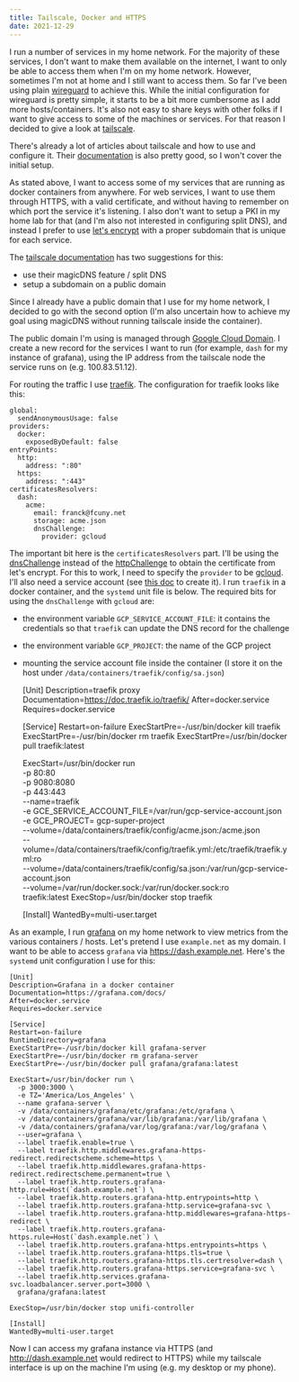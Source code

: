 ```yaml
---
title: Tailscale, Docker and HTTPS
date: 2021-12-29
---
```


I run a number of services in my home network. For the majority of these services, I don't want to make them available on the internet, I want to only be able to access them when I'm on my home network. However, sometimes I'm not at home and I still want to access them. So far I've been using plain [wireguard](https://www.wireguard.com/) to achieve this. While the initial configuration for wireguard is pretty simple, it starts to be a bit more cumbersome as I add more hosts/containers. It's also not easy to share keys with other folks if I want to give access to some of the machines or services. For that reason I decided to give a look at [tailscale](https://tailscale.com/).

There's already a lot of articles about tailscale and how to use and configure it. Their [documentation](https://tailscale.com/kb/) is also pretty good, so I won't cover the initial setup.

As stated above, I want to access some of my services that are running as docker containers from anywhere. For web services, I want to use them through HTTPS, with a valid certificate, and without having to remember on which port the service it's listening. I also don't want to setup a PKI in my home lab for that (and I'm also not interested in configuring split DNS), and instead I prefer to use [let's encrypt](https://letsencrypt.org/) with a proper subdomain that is unique for each service.

The [tailscale documentation](https://tailscale.com/kb/1054/dns/) has two suggestions for this:

-   use their magicDNS feature / split DNS
-   setup a subdomain on a public domain

Since I already have a public domain that I use for my home network, I decided to go with the second option (I'm also uncertain how to achieve my goal using magicDNS without running tailscale inside the container).

The public domain I'm using is managed through [Google Cloud Domain](https://cloud.google.com/dns/docs/tutorials/create-domain-tutorial). I create a new record for the services I want to run (for example, `dash` for my instance of grafana), using the IP address from the tailscale node the service runs on (e.g. 100.83.51.12).

For routing the traffic I use [traefik](https://traefik.io/). The configuration for traefik looks like this:

    global:
      sendAnonymousUsage: false
    providers:
      docker:
        exposedByDefault: false
    entryPoints:
      http:
        address: ":80"
      https:
        address: ":443"
    certificatesResolvers:
      dash:
        acme:
          email: franck@fcuny.net
          storage: acme.json
          dnsChallenge:
            provider: gcloud

The important bit here is the `certificatesResolvers` part. I'll be using the [dnsChallenge](https://doc.traefik.io/traefik/user-guides/docker-compose/acme-dns/) instead of the [httpChallenge](https://doc.traefik.io/traefik/user-guides/docker-compose/acme-http/) to obtain the certificate from let's encrypt. For this to work, I need to specify the `provider` to be [gcloud](https://go-acme.github.io/lego/dns/gcloud/). I'll also need a service account (see [this doc](https://cloud.google.com/docs/authentication/production#providing_credentials_to_your_application) to create it). I run `traefik` in a docker container, and the `systemd` unit file is below. The required bits for using the `dnsChallenge` with `gcloud` are:

-   the environment variable `GCP_SERVICE_ACCOUNT_FILE`: it contains the credentials so that `traefik` can update the DNS record for the challenge
-   the environment variable `GCP_PROJECT`: the name of the GCP project
-   mounting the service account file inside the container (I store it on the host under `/data/containers/traefik/config/sa.json`)

    [Unit]
    Description=traefik proxy
    Documentation=https://doc.traefik.io/traefik/
    After=docker.service
    Requires=docker.service

    [Service]
    Restart=on-failure
    ExecStartPre=-/usr/bin/docker kill traefik
    ExecStartPre=-/usr/bin/docker rm traefik
    ExecStartPre=/usr/bin/docker pull traefik:latest

    ExecStart=/usr/bin/docker run \
      -p 80:80 \
      -p 9080:8080 \
      -p 443:443 \
      --name=traefik \
      -e GCE_SERVICE_ACCOUNT_FILE=/var/run/gcp-service-account.json \
      -e GCE_PROJECT= gcp-super-project \
      --volume=/data/containers/traefik/config/acme.json:/acme.json \
      --volume=/data/containers/traefik/config/traefik.yml:/etc/traefik/traefik.yml:ro \
      --volume=/data/containers/traefik/config/sa.json:/var/run/gcp-service-account.json \
      --volume=/var/run/docker.sock:/var/run/docker.sock:ro \
      traefik:latest
    ExecStop=/usr/bin/docker stop traefik

    [Install]
    WantedBy=multi-user.target

As an example, I run [grafana](https://grafana.com/) on my home network to view metrics from the various containers / hosts. Let's pretend I use `example.net` as my domain. I want to be able to access `grafana` via <https://dash.example.net>. Here's the `systemd` unit configuration I use for this:

    [Unit]
    Description=Grafana in a docker container
    Documentation=https://grafana.com/docs/
    After=docker.service
    Requires=docker.service

    [Service]
    Restart=on-failure
    RuntimeDirectory=grafana
    ExecStartPre=-/usr/bin/docker kill grafana-server
    ExecStartPre=-/usr/bin/docker rm grafana-server
    ExecStartPre=-/usr/bin/docker pull grafana/grafana:latest

    ExecStart=/usr/bin/docker run \
      -p 3000:3000 \
      -e TZ='America/Los_Angeles' \
      --name grafana-server \
      -v /data/containers/grafana/etc/grafana:/etc/grafana \
      -v /data/containers/grafana/var/lib/grafana:/var/lib/grafana \
      -v /data/containers/grafana/var/log/grafana:/var/log/grafana \
      --user=grafana \
      --label traefik.enable=true \
      --label traefik.http.middlewares.grafana-https-redirect.redirectscheme.scheme=https \
      --label traefik.http.middlewares.grafana-https-redirect.redirectscheme.permanent=true \
      --label traefik.http.routers.grafana-http.rule=Host(`dash.example.net`) \
      --label traefik.http.routers.grafana-http.entrypoints=http \
      --label traefik.http.routers.grafana-http.service=grafana-svc \
      --label traefik.http.routers.grafana-http.middlewares=grafana-https-redirect \
      --label traefik.http.routers.grafana-https.rule=Host(`dash.example.net`) \
      --label traefik.http.routers.grafana-https.entrypoints=https \
      --label traefik.http.routers.grafana-https.tls=true \
      --label traefik.http.routers.grafana-https.tls.certresolver=dash \
      --label traefik.http.routers.grafana-https.service=grafana-svc \
      --label traefik.http.services.grafana-svc.loadbalancer.server.port=3000 \
      grafana/grafana:latest

    ExecStop=/usr/bin/docker stop unifi-controller

    [Install]
    WantedBy=multi-user.target

Now I can access my grafana instance via HTTPS (and <http://dash.example.net> would redirect to HTTPS) while my tailscale interface is up on the machine I'm using (e.g. my desktop or my phone).
